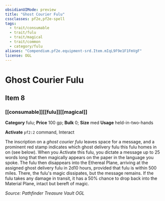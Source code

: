 ```yaml
---
obsidianUIMode: preview
title: "Ghost Courier Fulu"
cssclasses: pf2e,pf2e-spell
tags:
  - trait/consumable
  - trait/fulu
  - trait/magical
  - trait/common
  - category/fulu
aliases: "Compendium.pf2e.equipment-srd.Item.mIqL9F9e1F1FmVgF"
license: OGL
---
```

# Ghost Courier Fulu
## Item 8
### [[consumable]][[fulu]][[magical]]

**Category** fulu; 
**Price** 100 gp; 
**Bulk** 0; **Size** med
**Usage** held-in-two-hands

**Activate** `pf2:2` command, Interact

The inscription on a _ghost courier fulu_ leaves space for a message, and a prominent red stamp indicates which ghost delivery fulu this fulu homes in on (see below). When you Activate this fulu, you dictate a message up to 25 words long that then magically appears on the paper in the language you spoke. The fulu then disappears into the Ethereal Plane, arriving at the assigned ghost delivery fulu in 2d10 hours, provided that fulu is within 500 miles. There, the fulu's magic dissipates, but the message remains. If the fulu takes any damage in transit, it has a 50% chance to drop back into the Material Plane, intact but bereft of magic.

*Source: Pathfinder Treasure Vault*
*OGL*